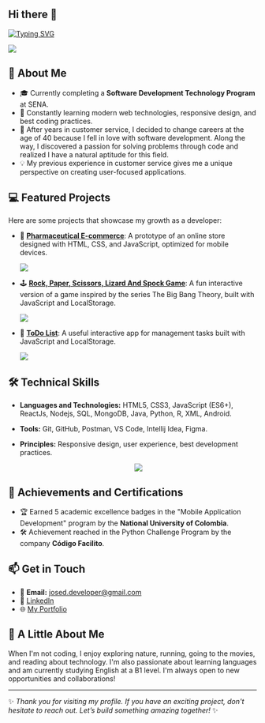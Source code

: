 ## Hi there 👋

[![Typing SVG](https://readme-typing-svg.demolab.com?font=Fira+Code&pause=1000&color=06CC39&width=435&lines=Welcome+to+my+GitHub+profile!+%F0%9F%8E%89;I'm+a+Full+Stack+Developer+)](https://git.io/typing-svg)

<img src="https://i.imgur.com/xuzn02J.jpg">

## 🚀 About Me  
- 🎓 Currently completing a **Software Development Technology Program** at SENA.  
- 🌱 Constantly learning modern web technologies, responsive design, and best coding practices.  
- 💼 After years in customer service, I decided to change careers at the age of 40 because I fell in love with software development. Along the way, I discovered a passion for solving problems through code and realized I have a natural aptitude for this field.  
- 💡 My previous experience in customer service gives me a unique perspective on creating user-focused applications.  

## 💻 Featured Projects
Here are some projects that showcase my growth as a developer:

- 🏪 [**Pharmaceutical E-commerce**](https://josedavid038.github.io/Ecommerce_Droguerias_DAO/): A prototype of an online store designed with HTML, CSS, and JavaScript, optimized for mobile devices.

  <img src="https://i.imgur.com/mA3t09o.png">

- 🕹️ [**Rock, Paper, Scissors, Lizard And Spock Game**](https://josedavid038.github.io/The-Big-Bang-Theory-Game/): A fun interactive version of a game inspired by the series The Big Bang Theory, built with JavaScript and LocalStorage.

  <img src="https://i.imgur.com/929Qk9Z.png">

- 🌟 [**ToDo List**](https://josedavid038.github.io/toDo-List/): A useful interactive app for management tasks built with JavaScript and LocalStorage.

  <img src="https://i.imgur.com/ZRPeXN3.png">

## 🛠️ Technical Skills
- **Languages and Technologies:** HTML5, CSS3, JavaScript (ES6+), ReactJs, Nodejs, SQL, MongoDB, Java, Python, R, XML, Android.
- **Tools:** Git, GitHub, Postman, VS Code, Intellij Idea, Figma.
- **Principles:** Responsive design, user experience, best development practices.

  <p align="center">
  <a href="https://skillicons.dev">
    <img src="https://skillicons.dev/icons?i=git,html,css,js,react,mysql,mongodb,postman,nodejs,py,anaconda,androidstudio,java,figma,vscode,idea,linux" />
  </a>
</p>

## 🎯 Achievements and Certifications
- 🏆 Earned 5 academic excellence badges in the "Mobile Application Development" program by the **National University of Colombia**.
- 🛠️ Achievement reached in the Python Challenge Program by the company **Código Facilito**.

## 📫 Get in Touch
- 📧 **Email:** [josed.developer@gmail.com](mailto:josed.developer@gmail.com)
- 💼 [LinkedIn](https://www.linkedin.com/in/jose-david-gonzalez-sd/)
- 🌐 [My Portfolio]()

## 🎨 A Little About Me
When I'm not coding, I enjoy exploring nature, running, going to the movies, and reading about technology. I'm also passionate about learning languages and am currently studying English at a B1 level. I'm always open to new opportunities and collaborations!  


---

✨ *Thank you for visiting my profile. If you have an exciting project, don't hesitate to reach out. Let’s build something amazing together!* ✨


